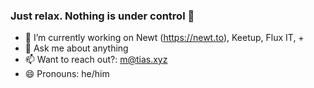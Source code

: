 ### Just relax. Nothing is under control 👋

- 🔭 I’m currently working on Newt (https://newt.to), Keetup, Flux IT, +
- 💬 Ask me about anything
- 📫 Want to reach out?: m@tias.xyz
- 😄 Pronouns: he/him
<!--
**mqtik/mqtik** is a ✨ _special_ ✨ repository because its `README.md` (this file) appears on your GitHub profile.

Here are some ideas to get you started:

- 🔭 I’m currently working on ...
- 🌱 I’m currently learning ...
- 👯 I’m looking to collaborate on ...
- 🤔 I’m looking for help with ...
- 💬 Ask me about ...
- 📫 How to reach me: ...
- 😄 Pronouns: ...
- ⚡ Fun fact: ...
-->

